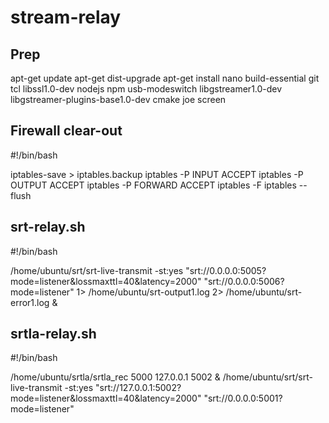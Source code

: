 # stream-relay

## Prep
apt-get update
apt-get dist-upgrade
apt-get install nano build-essential git tcl libssl1.0-dev nodejs npm usb-modeswitch libgstreamer1.0-dev libgstreamer-plugins-base1.0-dev cmake joe screen

## Firewall clear-out

#!/bin/bash

iptables-save > iptables.backup
iptables -P INPUT ACCEPT
iptables -P OUTPUT ACCEPT
iptables -P FORWARD ACCEPT
iptables -F
iptables --flush

## srt-relay.sh

#!/bin/bash

/home/ubuntu/srt/srt-live-transmit -st:yes "srt://0.0.0.0:5005?mode=listener&lossmaxttl=40&latency=2000" "srt://0.0.0.0:5006?mode=listener" 1> /home/ubuntu/srt-output1.log 2> /home/ubuntu/srt-error1.log &

## srtla-relay.sh

#!/bin/bash

/home/ubuntu/srtla/srtla_rec 5000 127.0.0.1 5002 &
/home/ubuntu/srt/srt-live-transmit -st:yes "srt://127.0.0.1:5002?mode=listener&lossmaxttl=40&latency=2000" "srt://0.0.0.0:5001?mode=listener"
